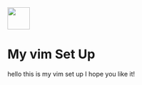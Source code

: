 <img src="https://upload.wikimedia.org/wikipedia/commons/3/3a/Neovim-mark.svg" data-canonical-src="https://gyazo.com/eb5c5741b6a9a16c692170a41a49c858.png" width="50" height="50" />

# My vim Set Up

hello this is my vim set up I hope you like it!
